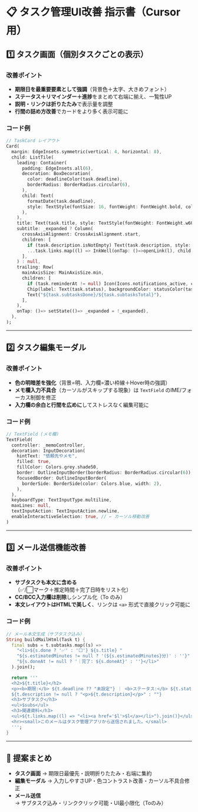 # 📋 タスク管理UI改善 指示書（Cursor用）

## 1️⃣ タスク画面（個別タスクごとの表示）

### 改善ポイント
- **期限日を最重要要素として強調**（背景色＋太字、大きめフォント）  
- **ステータス＋リマインダー＋進捗**をまとめて右端に揃え、一覧性UP  
- **説明・リンクは折りたたみ**で表示量を調整  
- **行間の詰め方改善**でカードをより多く表示可能に  

### コード例
```dart
// TaskCard レイアウト
Card(
  margin: EdgeInsets.symmetric(vertical: 4, horizontal: 8),
  child: ListTile(
    leading: Container(
      padding: EdgeInsets.all(6),
      decoration: BoxDecoration(
        color: deadlineColor(task.deadline),
        borderRadius: BorderRadius.circular(6),
      ),
      child: Text(
        formatDate(task.deadline),
        style: TextStyle(fontSize: 16, fontWeight: FontWeight.bold, color: Colors.white),
      ),
    ),
    title: Text(task.title, style: TextStyle(fontWeight: FontWeight.w600)),
    subtitle: _expanded ? Column(
      crossAxisAlignment: CrossAxisAlignment.start,
      children: [
        if (task.description.isNotEmpty) Text(task.description, style: TextStyle(color: Colors.grey[700])),
        ...task.links.map((l) => InkWell(onTap: ()=>openLink(l), child: Text(l, style: TextStyle(color: Colors.blue)))),
      ],
    ) : null,
    trailing: Row(
      mainAxisSize: MainAxisSize.min,
      children: [
        if (task.reminderAt != null) Icon(Icons.notifications_active, color: Colors.orange),
        Chip(label: Text(task.status), backgroundColor: statusColor(task.status)),
        Text("${task.subtasksDone}/${task.subtasksTotal}"),
      ],
    ),
    onTap: ()=> setState(()=> _expanded = !_expanded),
  ),
);
```

---

## 2️⃣ タスク編集モーダル

### 改善ポイント
- **色の明暗差を強化**（背景=明、入力欄=濃い枠線＋Hover時の強調）  
- **メモ欄入力不具合**（カーソルがスキップする現象）は `TextField` のIME/フォーカス制御を修正  
- **入力欄の余白と行間を広めに**してストレスなく編集可能に  

### コード例
```dart
// TextField (メモ欄)
TextField(
  controller: _memoController,
  decoration: InputDecoration(
    hintText: "依頼先やメモ",
    filled: true,
    fillColor: Colors.grey.shade50,
    border: OutlineInputBorder(borderRadius: BorderRadius.circular(6)),
    focusedBorder: OutlineInputBorder(
      borderSide: BorderSide(color: Colors.blue, width: 2),
    ),
  ),
  keyboardType: TextInputType.multiline,
  maxLines: null,
  textInputAction: TextInputAction.newline,
  enableInteractiveSelection: true, // ← カーソル移動改善
)
```

---

## 3️⃣ メール送信機能改善

### 改善ポイント
- **サブタスクも本文に含める**（✅/⬜️マーク＋推定時間＋完了日時をリスト化）  
- **CC/BCC入力欄は削除**しシンプル化（To のみ）  
- **本文レイアウトはHTMLで美しく**、リンクは `<a>` 形式で直接クリック可能に  

### コード例
```dart
// メール本文生成（サブタスク込み）
String buildMailHtml(Task t) {
  final subs = t.subtasks.map((s) =>
    "<li>${s.done ? '✅' : '⬜️'} ${s.title} "
    "${s.estimatedMinutes != null ? '(${s.estimatedMinutes}分)' : ''}"
    "${s.doneAt != null ? '｜完了: ${s.doneAt}' : ''}</li>"
  ).join();

  return '''
  <h2>${t.title}</h2>
  <p><b>期限:</b> ${t.deadline ?? "未設定"} ｜ <b>ステータス:</b> ${t.status}</p>
  ${t.description != null ? "<p>${t.description}</p>" : ""}
  <h3>サブタスク</h3>
  <ul>$subs</ul>
  <h3>関連資料</h3>
  <ul>${t.links.map((l) => "<li><a href='$l'>$l</a></li>").join()}</ul>
  <hr><small>このメールはタスク管理アプリから送信されました。</small>
  ''';
}
```

---

## 🚀 提案まとめ
- **タスク画面** → 期限日最優先・説明折りたたみ・右端に集約  
- **編集モーダル** → 入力しやすさUP・色コントラスト改善・カーソル不具合修正  
- **メール送信** → サブタスク込み・リンククリック可能・UI最小限化（Toのみ）  
